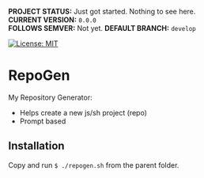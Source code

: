 **PROJECT STATUS:** Just got started. Nothing to see here.  
**CURRENT VERSION:** `0.0.0`  
**FOLLOWS SEMVER:** Not yet.
**DEFAULT BRANCH:** `develop`  

[![License: MIT](https://img.shields.io/badge/License-MIT-blue.svg)](https://opensource.org/licenses/MIT)


RepoGen
=======
My Repository Generator:
* Helps create a new js/sh project (repo)
* Prompt based


Installation
------------
Copy and run `$ ./repogen.sh` from the parent folder.
